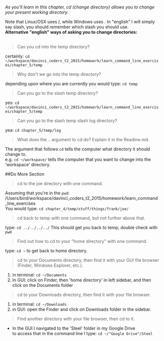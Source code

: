 *As you'll learn in this chapter, cd (change directory) allows you to change your present working directory.* <br/>

Note that Linux/OSX uses /, while Windows uses . In "english" I will simply say slash, you should remember which slash you should use.<br/>
**Alternative "english" ways of asking you to change directories:**
<br/><br/>
>Can you cd into the temp directory?

certainly: `cd ~/workspace/davinci_coders_t2_2015/homework/learn_command_line_exercises/chapter_5/temp`

>Why don't we go into the temp directory?

depending upon where you are currently you would type: `cd temp`

>Can you go to the slash temp directory?

yes: `cd ~/workspace/davinci_coders_t2_2015/homework/learn_command_line_exercises/chapter_5/temp`

>Can you go to the slash temp slash log directory?

yea: `cd chapter_5/temp/log`

>What does the .. argument to cd do? Explain it in the Readme.md.

The argument that follows `cd` tells the computer what directory it should change to. <br/>
e.g. `cd ~/workspace/` tells the computer that you want to change into the 'workspace' directory.


##Do More Section

> cd to the joe directory with one command.

Assuming that you're in the `pwd`: /Users/bird/workspace/davinci_coders_t2_2015/homework/learn_command_line_exercises <br/>
You would type: `cd chapter_4/temp/stuff/things/frank/joe/`

> cd back to temp with one command, but not further above that.

type: `cd ../../../../` This should get you back to temp; double check with `pwd`

> Find out how to cd to your "home directory" with one command.

type: `cd ~` to get back to home directory.

> cd to your Documents directory, then find it with your GUI file browser (Finder, Windows Explorer, etc.).

1. in terminal: `cd ~/Documents`
2. In GUI: click on Finder, then 'home directory' in left sidebar, and then click on the Documents folder

> cd to your Downloads directory, then find it with your file browser.

1. in terminal: `cd ~/Downloads`
2. in GUI: open the Finder and click on Downloads folder in the sidebar.

> Find another directory with your file browser, then cd to it.

* In the GUI I navigated to the 'Steel' folder in my Google Drive <br/>
to access that in the command line I type: `cd ~/"Google Drive"/Steel`

